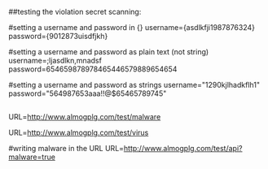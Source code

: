 ##testing the violation secret scanning:

#setting a username and password in {}
username={asdlkfji1987876324}
password={9012873uisdfjkh}

#setting a username and password as plain text (not string)
username=;ljasdlkn,mnadsf
password=654659878978465446579889654654

#setting a username and password as strings
username="1290kjlhadkflh1"
password="564987653aaa!!@$65465789745"

##
URL=http://www.almogplg.com/test/malware

URL=http://www.almogplg.com/test/virus

#writing malware in the URL
URL=http://www.almogplg.com/test/api?malware=true
